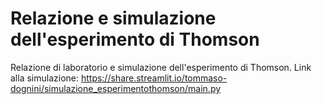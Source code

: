 # Relazione e simulazione dell'esperimento di Thomson
Relazione di laboratorio e simulazione dell'esperimento di Thomson.
Link alla simulazione: 
https://share.streamlit.io/tommaso-dognini/simulazione_esperimentothomson/main.py
